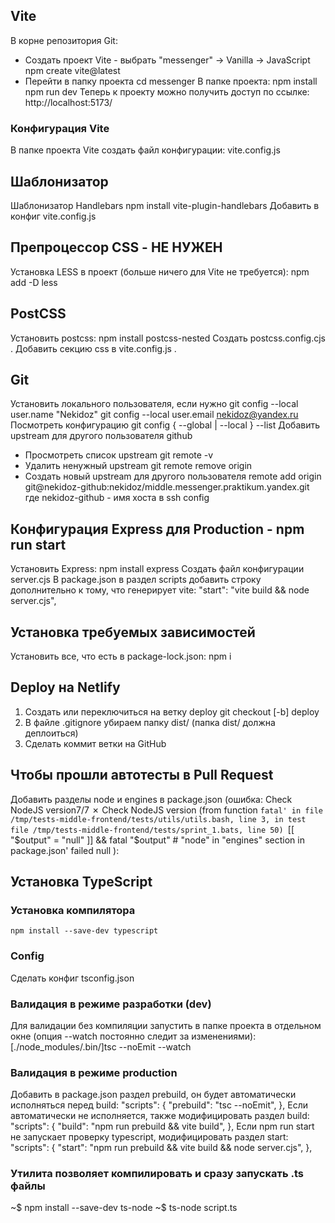 ## Vite
В корне репозитория Git: 
- Создать проект Vite - выбрать "messenger" -> Vanilla -> JavaScript
    npm create vite@latest 
- Перейти в папку проекта
    cd messenger
В папке проекта:
    npm install
    npm run dev
Теперь к проекту можно получить доступ по ссылке:
    http://localhost:5173/
### Конфигурация Vite
В папке проекта Vite создать файл конфигурации:
    vite.config.js
## Шаблонизатор
Шаблонизатор Handlebars
    npm install vite-plugin-handlebars
Добавить в конфиг vite.config.js
## Препроцессор CSS - НЕ НУЖЕН
Установка LESS в проект (больше ничего для Vite не требуется):
    npm add -D less
## PostCSS
Установить postcss:
    npm install postcss-nested
Создать postcss.config.cjs .
Добавить секцию css в vite.config.js .
## Git
Установить локального пользователя, если нужно
    git config --local user.name "Nekidoz" 
    git config --local user.email nekidoz@yandex.ru
Посмотреть конфигурацию
    git config { --global | --local } --list
Добавить upstream для другого пользователя github
- Просмотреть список upstream
    git remote -v
- Удалить ненужный upstream
    git remote remove origin
- Создать новый upstream для другого пользователя
    remote add origin git@nekidoz-github:nekidoz/middle.messenger.praktikum.yandex.git
где nekidoz-github - имя хоста в ssh config
## Конфигурация Express для Production - npm run start
Установить Express:
    npm install express
Создать файл конфигурации
    server.cjs
В package.json в раздел scripts добавить строку дополнительно к тому, что генерирует vite:
    "start": "vite build && node server.cjs",
## Установка требуемых зависимостей
Установить все, что есть в package-lock.json:
    npm i
## Deploy на Netlify
1. Создать или переключиться на ветку deploy
	git checkout [-b] deploy
2. В файле .gitignore убираем папку dist/ (папка dist/ должна деплоиться)
3. Сделать коммит ветки на GitHub
## Чтобы прошли автотесты в Pull Request
Добавить разделы node и engines в package.json (ошибка:
Check NodeJS version7/7 ✗ Check NodeJS version
   (from function `fatal' in file /tmp/tests-middle-frontend/tests/utils/utils.bash, line 3,
    in test file /tmp/tests-middle-frontend/tests/sprint_1.bats, line 50)
     `[[ "$output" = "null" ]] && fatal "$output" # "node" in "engines" section in package.json' failed
   null
):
## Установка TypeScript
### Установка компилятора
    npm install --save-dev typescript
### Config
Сделать конфиг tsconfig.json
### Валидация в режиме разработки (dev)
Для валидации без компиляции запустить в папке проекта в отдельном окне (опция --watch постоянно следит за изменениями):
    [./node_modules/.bin/]tsc --noEmit --watch
### Валидация в режиме production
Добавить в package.json раздел prebuild, он будет автоматически исполняться перед build:
    "scripts": {
        "prebuild": "tsc --noEmit",
    },
Если автоматически не исполняется, также модифицировать раздел build:
    "scripts": {
        "build": "npm run prebuild && vite build",
    },
Если npm run start не запускает проверку typescript, модифицировать раздел start:
    "scripts": {
        "start": "npm run prebuild && vite build && node server.cjs",
    },
### Утилита позволяет компилировать и сразу запускать .ts файлы
~$ npm install --save-dev ts-node
~$ ts-node script.ts
